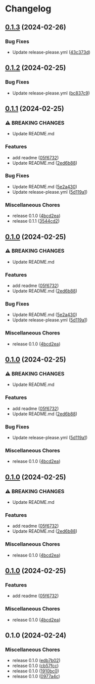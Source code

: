 # Changelog

## [0.1.3](https://github.com/yitengjun/release-please-demo/compare/v0.1.2...v0.1.3) (2024-02-26)


### Bug Fixes

* Update release-please.yml ([43c373d](https://github.com/yitengjun/release-please-demo/commit/43c373d1b893b30093e85fd997ca179c7374cecd))

## [0.1.2](https://github.com/yitengjun/release-please-demo/compare/v0.1.1...v0.1.2) (2024-02-25)


### Bug Fixes

* Update release-please.yml ([bc837c9](https://github.com/yitengjun/release-please-demo/commit/bc837c9bd8c2544e4a02d5abaff65a8d71bbe15e))

## [0.1.1](https://github.com/yitengjun/release-please-demo/compare/v0.1.0...v0.1.1) (2024-02-25)


### ⚠ BREAKING CHANGES

* Update README.md

### Features

* add readme ([05f6732](https://github.com/yitengjun/release-please-demo/commit/05f6732713860a5613ef826512f44ff1895626af))
* Update README.md ([2ed6b88](https://github.com/yitengjun/release-please-demo/commit/2ed6b882fb386b2dfa50e5f5c17779346df0bbbe))


### Bug Fixes

* Update README.md ([5e2a430](https://github.com/yitengjun/release-please-demo/commit/5e2a4300cef7c8ade0e7605d31b74f066d5e26f0))
* Update release-please.yml ([5d119a1](https://github.com/yitengjun/release-please-demo/commit/5d119a1cbf00d761dfe27a70aee316dee1f2be41))


### Miscellaneous Chores

* release 0.1.0 ([4bcd2ea](https://github.com/yitengjun/release-please-demo/commit/4bcd2ea49a1ce27f7f0cf4fbb16cfcbbaed0276e))
* release 0.1.1 ([3544cd2](https://github.com/yitengjun/release-please-demo/commit/3544cd293043948f812c24de97ced94fe70d9f2c))

## [0.1.0](https://github.com/yitengjun/release-please-demo/compare/v0.1.0...v0.1.0) (2024-02-25)


### ⚠ BREAKING CHANGES

* Update README.md

### Features

* add readme ([05f6732](https://github.com/yitengjun/release-please-demo/commit/05f6732713860a5613ef826512f44ff1895626af))
* Update README.md ([2ed6b88](https://github.com/yitengjun/release-please-demo/commit/2ed6b882fb386b2dfa50e5f5c17779346df0bbbe))


### Bug Fixes

* Update README.md ([5e2a430](https://github.com/yitengjun/release-please-demo/commit/5e2a4300cef7c8ade0e7605d31b74f066d5e26f0))
* Update release-please.yml ([5d119a1](https://github.com/yitengjun/release-please-demo/commit/5d119a1cbf00d761dfe27a70aee316dee1f2be41))


### Miscellaneous Chores

* release 0.1.0 ([4bcd2ea](https://github.com/yitengjun/release-please-demo/commit/4bcd2ea49a1ce27f7f0cf4fbb16cfcbbaed0276e))

## [0.1.0](https://github.com/yitengjun/release-please-demo/compare/v0.1.0...v0.1.0) (2024-02-25)


### ⚠ BREAKING CHANGES

* Update README.md

### Features

* add readme ([05f6732](https://github.com/yitengjun/release-please-demo/commit/05f6732713860a5613ef826512f44ff1895626af))
* Update README.md ([2ed6b88](https://github.com/yitengjun/release-please-demo/commit/2ed6b882fb386b2dfa50e5f5c17779346df0bbbe))


### Bug Fixes

* Update release-please.yml ([5d119a1](https://github.com/yitengjun/release-please-demo/commit/5d119a1cbf00d761dfe27a70aee316dee1f2be41))


### Miscellaneous Chores

* release 0.1.0 ([4bcd2ea](https://github.com/yitengjun/release-please-demo/commit/4bcd2ea49a1ce27f7f0cf4fbb16cfcbbaed0276e))

## [0.1.0](https://github.com/yitengjun/release-please-demo/compare/v0.1.0...v0.1.0) (2024-02-25)


### ⚠ BREAKING CHANGES

* Update README.md

### Features

* add readme ([05f6732](https://github.com/yitengjun/release-please-demo/commit/05f6732713860a5613ef826512f44ff1895626af))
* Update README.md ([2ed6b88](https://github.com/yitengjun/release-please-demo/commit/2ed6b882fb386b2dfa50e5f5c17779346df0bbbe))


### Miscellaneous Chores

* release 0.1.0 ([4bcd2ea](https://github.com/yitengjun/release-please-demo/commit/4bcd2ea49a1ce27f7f0cf4fbb16cfcbbaed0276e))

## [0.1.0](https://github.com/yitengjun/release-please-demo/compare/v0.1.0...v0.1.0) (2024-02-25)


### Features

* add readme ([05f6732](https://github.com/yitengjun/release-please-demo/commit/05f6732713860a5613ef826512f44ff1895626af))


### Miscellaneous Chores

* release 0.1.0 ([4bcd2ea](https://github.com/yitengjun/release-please-demo/commit/4bcd2ea49a1ce27f7f0cf4fbb16cfcbbaed0276e))

## 0.1.0 (2024-02-24)


### Miscellaneous Chores

* release 0.1.0 ([edb7b02](https://github.com/yitengjun/release-please-demo/commit/edb7b021c2c9f95ee0e331e1b2c26883575e66b1))
* release 0.1.0 ([cb57fcc](https://github.com/yitengjun/release-please-demo/commit/cb57fcc53084eaddc0be95fa7dfa4fd7a0ff8681))
* release 0.1.0 ([1910bc0](https://github.com/yitengjun/release-please-demo/commit/1910bc0df28f8c02e2b5a3b0bc2eb63681029fde))
* release 0.1.0 ([0977a4c](https://github.com/yitengjun/release-please-demo/commit/0977a4cb47cf0d36e046a3ae5fee7322416c083e))
